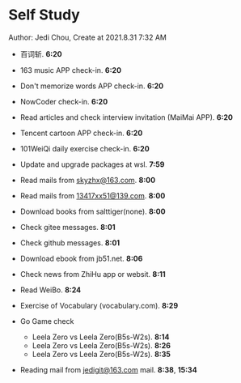 # Self Study

Author: Jedi Chou, Create at 2021.8.31 7:32 AM

* 百词斩. **6:20**
* 163 music APP check-in. **6:20**
* Don't memorize words APP check-in. **6:20**
* NowCoder check-in. **6:20**
* Read articles and check interview invitation (MaiMai APP). **6:20**
* Tencent cartoon APP check-in. **6:20**
* 101WeiQi daily exercise check-in. **6:20**

* Update and upgrade packages at wsl. **7:59**
* Read mails from skyzhx@163.com. **8:00**
* Read mails from 13417xx51@139.com. **8:00**
* Download books from salttiger(none). **8:00**
* Check gitee messages. **8:01**
* Check github messages. **8:01**
* Download ebook from jb51.net. **8:06**
* Check news from ZhiHu app or websit. **8:11**
* Read WeiBo. **8:24**
* Exercise of Vocabulary (vocabulary.com). **8:29**

* Go Game check
  * Leela Zero vs Leela Zero(B5s-W2s). **8:14**
  * Leela Zero vs Leela Zero(B5s-W2s). **8:26**
  * Leela Zero vs Leela Zero(B5s-W2s). **8:35**
* Reading mail from jedigit@163.com mail. **8:38**, **15:34**
